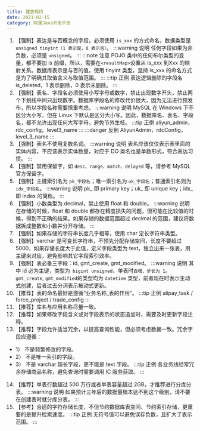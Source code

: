 ```yaml
---
title: 建表规约
date: 2021-02-15
category: 阿里Java开发手册
---
```



1. 【强制】表达是与否概念的字段，必须使用 `is_xxx` 的方式命名，数据类型是 `unsigned tinyint（1 表示是，0 表示否）`。
:::warning 说明
任何字段如果为非负数，必须是 `unsigned`。
:::
:::note 注意
POJO 类中的任何布尔类型的变量，都不要加 is 前缀，所以，需要在`<resultMap>`设置从 is_xxx 到Xxx 的映射关系。数据库表示是与否的值，使用 tinyint 类型，坚持 is_xxx 的命名方式是为了明确其取值含义与取值范围。
:::
:::tip 正例
表达逻辑删除的字段名 is_deleted，1 表示删除，0 表示未删除。
:::
2. 【强制】表名、字段名必须使用小写字母或数字，禁止出现数字开头，禁止两个下划线中间只出现数字。数据库字段名的修改代价很大，因为无法进行预发布，所以字段名称需要慎重考虑。
:::warning 说明
MySQL 在 Windows 下不区分大小写，但在 Linux 下默认是区分大小写。因此，数据库名、表名、字段名，都不允许出现任何大写字母，避免节外生枝。
:::tip 正例
aliyun_admin，rdc_config，level3_name
:::
:::danger 反例
AliyunAdmin，rdcConfig，level_3_name
:::
3. 【强制】表名不使用复数名词。
:::warning 说明
表名应该仅仅表示表里面的实体内容，不应该表示实体数量，对应于 DO 类名也是单数形式，符合表达习惯。
:::
4. 【强制】禁用保留字，如 `desc、range、match、delayed` 等，请参考 MySQL 官方保留字。
5. 【强制】主键索引名为 `pk_字段名`；唯一索引名为 `uk_字段名`；普通索引名则为 `idx_字段名`。
:::warning 说明
pk_ 即 primary key；uk_ 即 unique key；idx_ 即 index 的简称。
:::
6. 【强制】小数类型为 decimal，禁止使用 float 和 double。
:::warning 说明
在存储的时候，float 和 double 都存在精度损失的问题，很可能在比较值的时候，得到不正确的结果。如果存储的数据范围超过 decimal 的范围，建议将数据拆成整数和小数并分开存储。
:::
7. 【强制】如果存储的字符串长度几乎相等，使用 char 定长字符串类型。
8. 【强制】varchar 是可变长字符串，不预先分配存储空间，长度不要超过 5000，如果存储长度大于此值，定义字段类型为 text，独立出来一张表，用主键来对应，避免影响其它字段索引效率。
9. 【强制】表必备三字段：id, gmt_create, gmt_modified。
:::warning 说明
其中 id 必为主键，类型为` bigint unsigned`、单表时`自增、步长为 1`。`gmt_create`, `gmt_modified`的类型均为 `datetime` 类型，前者现在时表示主动式创建，后者过去分词表示被动式更新。
10. 【推荐】表的命名最好是遵循“业务名称_表的作用”。
:::tip 正例
alipay_task / force_project / trade_config
:::
11. 【推荐】库名与应用名称尽量一致。
12. 【推荐】如果修改字段含义或对字段表示的状态追加时，需要及时更新字段注释。
13. 【推荐】字段允许适当冗余，以提高查询性能，但必须考虑数据一致。冗余字段应遵循：
- 1） 不是频繁修改的字段。
- 2） 不是唯一索引的字段。 
- 3） 不是 varchar 超长字段，更不能是 text 字段。
:::tip 正例
各业务线经常冗余存储商品名称，避免查询时需要调用 IC 服务获取。
:::
14. 【推荐】单表行数超过 500 万行或者单表容量超过 2GB，才推荐进行分库分表。
:::warning 说明
如果预计三年后的数据量根本达不到这个级别，请不要在创建表时就分库分表。
:::
15. 【参考】合适的字符存储长度，不但节约数据库表空间、节约索引存储，更重要的是提升检索速度。
:::tip 正例
无符号值可以避免误存负数，且扩大了表示范围。
:::
